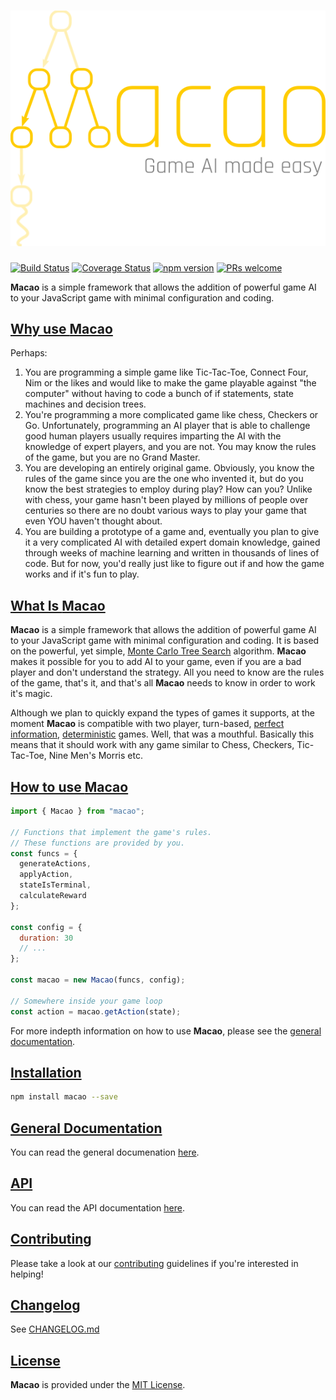 <h1 align="center">
  <img src="https://github.com/Neoflash1979/macao/raw/master/images/Macao-logo-color.png" alt="Macao Logo" />
</h1>

[![Build Status](https://travis-ci.org/Neoflash1979/macao.svg?branch=master)](https://travis-ci.org/Neoflash1979/macao)
[![Coverage Status](https://coveralls.io/repos/github/Neoflash1979/macao/badge.svg)](https://coveralls.io/github/Neoflash1979/macao)
[![npm version](https://badge.fury.io/js/macao.svg)](https://www.npmjs.com/package/macao)
[![PRs welcome](https://img.shields.io/badge/PRs-welcome-brightgreen.svg)](http://makeapullrequest.com/)

**Macao** is a simple framework that allows the addition of powerful game AI to your JavaScript game with minimal configuration and coding.

## [Why use **Macao**](#why)

Perhaps:

1. You are programming a simple game like Tic-Tac-Toe, Connect Four, Nim or the likes and would like to make the game playable against "the computer" without having to code a bunch of if statements, state machines and decision trees.
2. You're programming a more complicated game like chess, Checkers or Go. Unfortunately, programming an AI player that is able to challenge good human players usually requires imparting the AI with the knowledge of expert players, and you are not. You may know the rules of the game, but you are no Grand Master.
3. You are developing an entirely original game. Obviously, you know the rules of the game since you are the one who invented it, but do you know the best strategies to employ during play? How can you? Unlike with chess, your game hasn't been played by millions of people over centuries so there are no doubt various ways to play your game that even YOU haven't thought about.
4. You are building a prototype of a game and, eventually you plan to give it a very complicated AI with detailed expert domain knowledge, gained through weeks of machine learning and written in thousands of lines of code. But for now, you'd really just like to figure out if and how the game works and if it's fun to play.

## [What Is **Macao**](#what)

**Macao** is a simple framework that allows the addition of powerful game AI to your JavaScript game with minimal configuration and coding. It is based on the powerful, yet simple, [Monte Carlo Tree Search](https://en.wikipedia.org/wiki/Monte_Carlo_tree_search) algorithm. **Macao** makes it possible for you to add AI to your game, even if you are a bad player and don't understand the strategy. All you need to know are the rules of the game, that's it, and that's all **Macao** needs to know in order to work it's magic.

Although we plan to quickly expand the types of games it supports, at the moment **Macao** is compatible with two player, turn-based, [perfect information](https://en.wikipedia.org/wiki/Perfect_information), [deterministic](http://www.whatgamesare.com/determinism.html) games. Well, that was a mouthful. Basically this means that it should work with any game similar to Chess, Checkers, Tic-Tac-Toe, Nine Men's Morris etc.

## [How to use **Macao**](#how)

```javascript
import { Macao } from "macao";

// Functions that implement the game's rules.
// These functions are provided by you.
const funcs = {
  generateActions,
  applyAction,
  stateIsTerminal,
  calculateReward
};

const config = {
  duration: 30
  // ...
};

const macao = new Macao(funcs, config);

// Somewhere inside your game loop
const action = macao.getAction(state);
```

For more indepth information on how to use **Macao**, please see the [general documentation](https://github.com/Neoflash1979/macao/wiki).

## [Installation](#installation)

```bash
npm install macao --save
```

## [General Documentation](#general-documentation)

You can read the general documenation [here](https://github.com/Neoflash1979/macao/wiki).

## [API](#api)

You can read the API documentation [here](https://neoflash1979.github.io/macao/).

## [Contributing](#contributing)

Please take a look at our [contributing](https://github.com/Neoflash1979/macao/blob/master/CONTRIBUTING.md) guidelines if you're interested in helping!

## [Changelog](#changelog)

See [CHANGELOG.md](https://github.com/Neoflash1979/macao/blob/master/CHANGELOG.md)

## [License](#license)

**Macao** is provided under the [MIT License](https://github.com/Neoflash1979/macao/blob/master/LICENSE).
